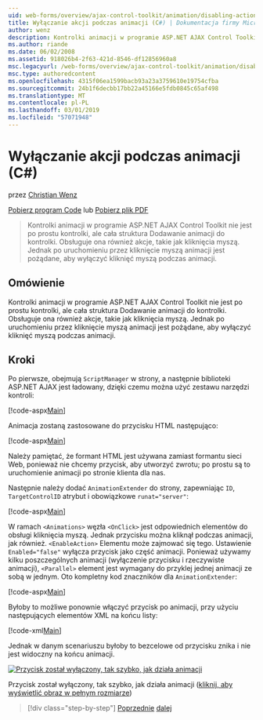 ```yaml
---
uid: web-forms/overview/ajax-control-toolkit/animation/disabling-actions-during-animation-cs
title: Wyłączanie akcji podczas animacji (C#) | Dokumentacja firmy Microsoft
author: wenz
description: Kontrolki animacji w programie ASP.NET AJAX Control Toolkit nie jest po prostu kontrolki, ale cała struktura Dodawanie animacji do kontrolki. Obsługuje ona również działanie...
ms.author: riande
ms.date: 06/02/2008
ms.assetid: 918026b4-2f63-421d-8546-df12856960a8
msc.legacyurl: /web-forms/overview/ajax-control-toolkit/animation/disabling-actions-during-animation-cs
msc.type: authoredcontent
ms.openlocfilehash: 4315f06ea1599bacb93a23a3759610e19754cfba
ms.sourcegitcommit: 24b1f6decbb17bb22a45166e5fdb0845c65af498
ms.translationtype: MT
ms.contentlocale: pl-PL
ms.lasthandoff: 03/01/2019
ms.locfileid: "57071948"
---
```

<a name="disabling-actions-during-animation-c"></a>Wyłączanie akcji podczas animacji (C#)
====================
przez [Christian Wenz](https://github.com/wenz)

[Pobierz program Code](http://download.microsoft.com/download/f/9/a/f9a26acd-8df4-4484-8a18-199e4598f411/Animation7.cs.zip) lub [Pobierz plik PDF](http://download.microsoft.com/download/6/7/1/6718d452-ff89-4d3f-a90e-c74ec2d636a3/animation7CS.pdf)

> Kontrolki animacji w programie ASP.NET AJAX Control Toolkit nie jest po prostu kontrolki, ale cała struktura Dodawanie animacji do kontrolki. Obsługuje ona również akcje, takie jak kliknięcia myszą. Jednak po uruchomieniu przez kliknięcie myszą animacji jest pożądane, aby wyłączyć kliknięć myszą podczas animacji.


## <a name="overview"></a>Omówienie

Kontrolki animacji w programie ASP.NET AJAX Control Toolkit nie jest po prostu kontrolki, ale cała struktura Dodawanie animacji do kontrolki. Obsługuje ona również akcje, takie jak kliknięcia myszą. Jednak po uruchomieniu przez kliknięcie myszą animacji jest pożądane, aby wyłączyć kliknięć myszą podczas animacji.

## <a name="steps"></a>Kroki

Po pierwsze, obejmują `ScriptManager` w strony, a następnie biblioteki ASP.NET AJAX jest ładowany, dzięki czemu można użyć zestawu narzędzi kontroli:

[!code-aspx[Main](disabling-actions-during-animation-cs/samples/sample1.aspx)]

Animacja zostaną zastosowane do przycisku HTML następująco:

[!code-aspx[Main](disabling-actions-during-animation-cs/samples/sample2.aspx)]

Należy pamiętać, że formant HTML jest używana zamiast formantu sieci Web, ponieważ nie chcemy przycisk, aby utworzyć zwrotu; po prostu są to uruchomienie animacji po stronie klienta dla nas.

Następnie należy dodać `AnimationExtender` do strony, zapewniając `ID`, `TargetControlID` atrybut i obowiązkowe `runat="server"`:

[!code-aspx[Main](disabling-actions-during-animation-cs/samples/sample3.aspx)]

W ramach `<Animations>` węzła `<OnClick>` jest odpowiednich elementów do obsługi kliknięcia myszą. Jednak przycisku można kliknął podczas animacji, jak również. `<EnableAction>` Elementu może zajmować się tego. Ustawienie `Enabled="false"` wyłącza przycisk jako część animacji. Ponieważ używamy kilku poszczególnych animacji (wyłączenie przycisku i rzeczywiste animacji), `<Parallel>` element jest wymagany do przyklej jednej animacji ze sobą w jednym. Oto kompletny kod znaczników dla `AnimationExtender`:

[!code-aspx[Main](disabling-actions-during-animation-cs/samples/sample4.aspx)]

Byłoby to możliwe ponownie włączyć przycisk po animacji, przy użyciu następujących elementów XML na końcu listy:

[!code-xml[Main](disabling-actions-during-animation-cs/samples/sample5.xml)]

Jednak w danym scenariuszu byłoby to bezcelowe od przycisku znika i nie jest widoczny na końcu animacji.


[![Przycisk został wyłączony, tak szybko, jak działa animacji](disabling-actions-during-animation-cs/_static/image2.png)](disabling-actions-during-animation-cs/_static/image1.png)

Przycisk został wyłączony, tak szybko, jak działa animacji ([kliknij, aby wyświetlić obraz w pełnym rozmiarze](disabling-actions-during-animation-cs/_static/image3.png))

> [!div class="step-by-step"]
> [Poprzednie](animating-in-response-to-user-interaction-cs.md)
> [dalej](triggering-an-animation-in-another-control-cs.md)

